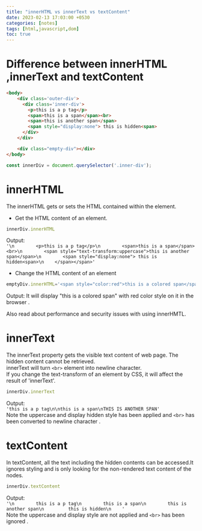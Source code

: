 ```yaml
---
title: "innerHTML vs innerText vs textContent"
date: 2023-02-13 17:03:00 +0530
categories: [notes]
tags: [html,javascript,dom]
toc: true
---
```

# Difference between innerHTML ,innerText and textContent

```html
<body>
    <div class='outer-div'>
      <div class='inner-div'>
        <p>this is a p tag</p>
        <span>this is a span</span><br>
        <span>this is another span</span>
        <span style="display:none"> this is hidden<span>
      </div>
    </div>

    <div class="empty-div"></div>
</body>
```
```javascript
const innerDiv = document.querySelector('.inner-div');
```
# innerHTML
The innerHTML gets or sets the HTML contained within the element.
* Get the HTML content of an element.

```javascript
innerDiv.innerHTML
```
Output:  
   `'\n        <p>this is a p tag</p>\n        <span>this is a span</span><br>\n        <span style="text-transform:uppercase">this is another span</span>\n        <span style="display:none"> this is hidden<span>\n    </span></span>'`

* Change the HTML content of an element 

```javascript
emptyDiv.innerHTML='<span style="color:red">this is a colored span</span>'
```
Output: It will display  "this is a colored span" with red color style on it in the browser .

Also  read about performance and security issues with using innerHMTL.

# innerText
The  innerText property gets the visible text content of web page. The hidden content cannot be retrieved.  
innerText will turn `<br>` element into newline character.  
If you change the text-transform of an element by CSS, it will affect the result of 'innerText'.

```javascript
innerDiv.innerText
```
Output:  
 `'this is a p tag\n\nthis is a span\nTHIS IS ANOTHER SPAN'`  
Note the uppercase and display hidden style has been applied and `<br>` has been converted to newline character .


# textContent
In textContent, all the text including the hidden contents can be accessed.It ignores styling and is only looking for the non-rendered text content of the nodes.  
```javascript
innerDiv.textContent
```

Output:  
 `'\n        this is a p tag\n        this is a span\n        this is another span\n         this is hidden\n    '`  
Note the uppercase and display style are not applied  and  `<br>` has been ignored . 